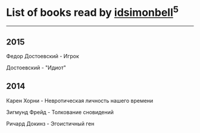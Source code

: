 # List of books read by [idsimonbell](http://vk.com/id380554090)<sup>5</sup>
---

## 2015

Федор Достоевский - Игрок


Достоевский - "Идиот"



## 2014

Карен Хорни - Невротическая личность нашего времени


Зигмунд Фрейд - Толкование сновидений


Ричард Докинз - Эгоистичный ген



